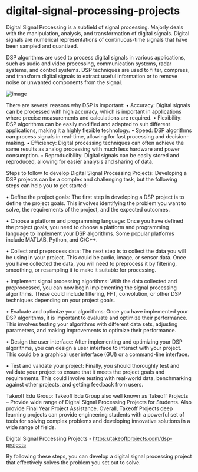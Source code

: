 # digital-signal-processing-projects
Digital Signal Processing is a subfield of signal processing. Majorly deals with the manipulation, analysis, and transformation of digital signals. Digital signals are numerical representations of continuous-time signals that have been sampled and quantized.

DSP algorithms are used to process digital signals in various applications, such as audio and video processing, communication systems, radar systems, and control systems. DSP techniques are used to filter, compress, and transform digital signals to extract useful information or to remove noise or unwanted components from the signal.

![image](https://user-images.githubusercontent.com/122364815/223945634-0877af73-ed33-4b60-aff4-1729984e0ba5.png)

There are several reasons why DSP is important:
•	Accuracy: Digital signals can be processed with high accuracy, which is important in applications where precise measurements and calculations are required.
•	Flexibility: DSP algorithms can be easily modified and adapted to suit different applications, making it a highly flexible technology.
•	Speed: DSP algorithms can process signals in real-time, allowing for fast processing and decision-making.
•	Efficiency: Digital processing techniques can often achieve the same results as analog processing with much less hardware and power consumption.
•	Reproducibility: Digital signals can be easily stored and reproduced, allowing for easier analysis and sharing of data.

Steps to follow to develop Digital Signal Processing Projects: 
Developing a DSP projects can be a complex and challenging task, but the following steps can help you to get started:

•	Define the project goals: The first step in developing a DSP project is to define the project goals. This involves identifying the problem you want to solve, the requirements of the project, and the expected outcomes.

•	Choose a platform and programming language: Once you have defined the project goals, you need to choose a platform and programming language to implement your DSP algorithms. Some popular platforms include MATLAB, Python, and C/C++.

•	Collect and preprocess data: The next step is to collect the data you will be using in your project. This could be audio, image, or sensor data. Once you have collected the data, you will need to preprocess it by filtering, smoothing, or resampling it to make it suitable for processing.

•	Implement signal processing algorithms: With the data collected and preprocessed, you can now begin implementing the signal processing algorithms. These could include filtering, FFT, convolution, or other DSP techniques depending on your project goals.

•	Evaluate and optimize your algorithms: Once you have implemented your DSP algorithms, it is important to evaluate and optimize their performance. This involves testing your algorithms with different data sets, adjusting parameters, and making improvements to optimize their performance.

•	Design the user interface: After implementing and optimizing your DSP algorithms, you can design a user interface to interact with your project. This could be a graphical user interface (GUI) or a command-line interface.

•	Test and validate your project: Finally, you should thoroughly test and validate your project to ensure that it meets the project goals and requirements. This could involve testing with real-world data, benchmarking against other projects, and getting feedback from users.


Takeoff Edu Group: Takeoff Edu Group also well known as Takeoff Projects – Provide wide range of Digital Signal Processing Projects for Students. Also provide Final Year Project Assistance. Overall, Takeoff Projects deep learning projects can provide engineering students with a powerful set of tools for solving complex problems and developing innovative solutions in a wide range of fields.

Digital Signal Processing Projects - https://takeoffprojects.com/dsp-projects

By following these steps, you can develop a digital signal processing project that effectively solves the problem you set out to solve.
